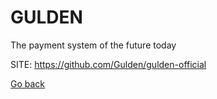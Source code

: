# GULDEN
 
 The payment system of the future today
 
 SITE: https://github.com/Gulden/gulden-official

 [Go back](https://portable-linux-apps.github.io/apps.html)
